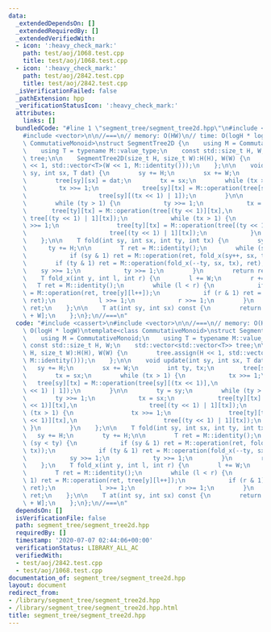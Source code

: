 ```yaml
---
data:
  _extendedDependsOn: []
  _extendedRequiredBy: []
  _extendedVerifiedWith:
  - icon: ':heavy_check_mark:'
    path: test/aoj/1068.test.cpp
    title: test/aoj/1068.test.cpp
  - icon: ':heavy_check_mark:'
    path: test/aoj/2842.test.cpp
    title: test/aoj/2842.test.cpp
  _isVerificationFailed: false
  _pathExtension: hpp
  _verificationStatusIcon: ':heavy_check_mark:'
  attributes:
    links: []
  bundledCode: "#line 1 \"segment_tree/segment_tree2d.hpp\"\n#include <cassert>\n\
    #include <vector>\n\n//===\n// memory: O(HW)\n// time: O(logH * logW)\ntemplate<class\
    \ CommutativeMonoid>\nstruct SegmentTree2D {\n    using M = CommutativeMonoid;\n\
    \    using T = typename M::value_type;\n    const std::size_t H, W;\n    std::vector<std::vector<T>>\
    \ tree;\n\n    SegmentTree2D(size_t H, size_t W):H(H), W(W) {\n        tree.assign(H\
    \ << 1, std::vector<T>(W << 1, M::identity()));\n    };\n\n    void update(int\
    \ sy, int sx, T dat) {\n        sy += H;\n        sx += W;\n        int ty, tx;\n\
    \        tree[sy][sx] = dat;\n        tx = sx;\n        while (tx > 1) {\n   \
    \         tx >>= 1;\n            tree[sy][tx] = M::operation(tree[sy][(tx << 1)],\n\
    \                    tree[sy][(tx << 1) | 1]);\n        }\n\n        ty = sy;\n\
    \        while (ty > 1) {\n            ty >>= 1;\n            tx = sx;\n     \
    \       tree[ty][tx] = M::operation(tree[(ty << 1)][tx],\n                   \
    \ tree[(ty << 1) | 1][tx]);\n            while (tx > 1) {\n                tx\
    \ >>= 1;\n                tree[ty][tx] = M::operation(tree[(ty << 1)][tx],\n \
    \                       tree[(ty << 1) | 1][tx]);\n            }\n        }\n\
    \    };\n\n    T fold(int sy, int sx, int ty, int tx) {\n        sy += H;\n  \
    \      ty += H;\n\n        T ret = M::identity();\n        while (sy < ty) {\n\
    \            if (sy & 1) ret = M::operation(ret, fold_x(sy++, sx, tx));\n    \
    \        if (ty & 1) ret = M::operation(fold_x(--ty, sx, tx), ret);\n        \
    \    sy >>= 1;\n            ty >>= 1;\n        }\n        return ret;\n    };\n\
    \    T fold_x(int y, int l, int r) {\n        l += W;\n        r += W;\n     \
    \   T ret = M::identity();\n        while (l < r) {\n            if (l & 1) ret\
    \ = M::operation(ret, tree[y][l++]);\n            if (r & 1) ret = M::operation(tree[y][--r],\
    \ ret);\n            l >>= 1;\n            r >>= 1;\n        }\n        return\
    \ ret;\n    };\n\n    T at(int sy, int sx) const {\n        return tree[sy + H][sx\
    \ + W];\n    };\n};\n//===\n"
  code: "#include <cassert>\n#include <vector>\n\n//===\n// memory: O(HW)\n// time:\
    \ O(logH * logW)\ntemplate<class CommutativeMonoid>\nstruct SegmentTree2D {\n\
    \    using M = CommutativeMonoid;\n    using T = typename M::value_type;\n   \
    \ const std::size_t H, W;\n    std::vector<std::vector<T>> tree;\n\n    SegmentTree2D(size_t\
    \ H, size_t W):H(H), W(W) {\n        tree.assign(H << 1, std::vector<T>(W << 1,\
    \ M::identity()));\n    };\n\n    void update(int sy, int sx, T dat) {\n     \
    \   sy += H;\n        sx += W;\n        int ty, tx;\n        tree[sy][sx] = dat;\n\
    \        tx = sx;\n        while (tx > 1) {\n            tx >>= 1;\n         \
    \   tree[sy][tx] = M::operation(tree[sy][(tx << 1)],\n                    tree[sy][(tx\
    \ << 1) | 1]);\n        }\n\n        ty = sy;\n        while (ty > 1) {\n    \
    \        ty >>= 1;\n            tx = sx;\n            tree[ty][tx] = M::operation(tree[(ty\
    \ << 1)][tx],\n                    tree[(ty << 1) | 1][tx]);\n            while\
    \ (tx > 1) {\n                tx >>= 1;\n                tree[ty][tx] = M::operation(tree[(ty\
    \ << 1)][tx],\n                        tree[(ty << 1) | 1][tx]);\n           \
    \ }\n        }\n    };\n\n    T fold(int sy, int sx, int ty, int tx) {\n     \
    \   sy += H;\n        ty += H;\n\n        T ret = M::identity();\n        while\
    \ (sy < ty) {\n            if (sy & 1) ret = M::operation(ret, fold_x(sy++, sx,\
    \ tx));\n            if (ty & 1) ret = M::operation(fold_x(--ty, sx, tx), ret);\n\
    \            sy >>= 1;\n            ty >>= 1;\n        }\n        return ret;\n\
    \    };\n    T fold_x(int y, int l, int r) {\n        l += W;\n        r += W;\n\
    \        T ret = M::identity();\n        while (l < r) {\n            if (l &\
    \ 1) ret = M::operation(ret, tree[y][l++]);\n            if (r & 1) ret = M::operation(tree[y][--r],\
    \ ret);\n            l >>= 1;\n            r >>= 1;\n        }\n        return\
    \ ret;\n    };\n\n    T at(int sy, int sx) const {\n        return tree[sy + H][sx\
    \ + W];\n    };\n};\n//===\n"
  dependsOn: []
  isVerificationFile: false
  path: segment_tree/segment_tree2d.hpp
  requiredBy: []
  timestamp: '2020-07-07 02:44:06+00:00'
  verificationStatus: LIBRARY_ALL_AC
  verifiedWith:
  - test/aoj/2842.test.cpp
  - test/aoj/1068.test.cpp
documentation_of: segment_tree/segment_tree2d.hpp
layout: document
redirect_from:
- /library/segment_tree/segment_tree2d.hpp
- /library/segment_tree/segment_tree2d.hpp.html
title: segment_tree/segment_tree2d.hpp
---
```

